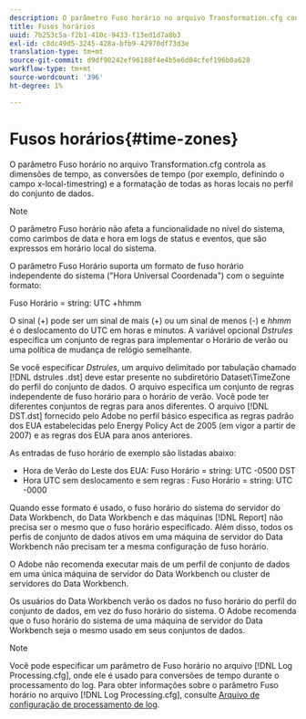 ```yaml
---
description: O parâmetro Fuso horário no arquivo Transformation.cfg controla as dimensões de tempo, as conversões de tempo (por exemplo, definindo o campo x-local-timestring) e a formatação de todas as horas locais no perfil do conjunto de dados.
title: Fusos horários
uuid: 7b253c5a-f2b1-410c-9433-f13ed1d7a8b3
exl-id: c8dc49d5-3245-428a-bfb9-42970df73d3e
translation-type: tm+mt
source-git-commit: d9df90242ef96188f4e4b5e6d04cfef196b0a628
workflow-type: tm+mt
source-wordcount: '396'
ht-degree: 1%

---
```


# Fusos horários{#time-zones}

O parâmetro Fuso horário no arquivo Transformation.cfg controla as dimensões de tempo, as conversões de tempo (por exemplo, definindo o campo x-local-timestring) e a formatação de todas as horas locais no perfil do conjunto de dados.

>[!NOTE]
>
>O parâmetro Fuso horário não afeta a funcionalidade no nível do sistema, como carimbos de data e hora em logs de status e eventos, que são expressos em horário local do sistema.

O parâmetro Fuso Horário suporta um formato de fuso horário independente do sistema (&quot;Hora Universal Coordenada&quot;) com o seguinte formato:

Fuso Horário = string: UTC +hhmm

O sinal (+) pode ser um sinal de mais (+) ou um sinal de menos (-) e *hhmm* é o deslocamento do UTC em horas e minutos. A variável opcional *Dstrules* especifica um conjunto de regras para implementar o Horário de verão ou uma política de mudança de relógio semelhante.

Se você especificar *Dstrules*, um arquivo delimitado por tabulação chamado [!DNL dstrules .dst] deve estar presente no subdiretório Dataset\TimeZone do perfil do conjunto de dados. O arquivo especifica um conjunto de regras independente de fuso horário para o horário de verão. Você pode ter diferentes conjuntos de regras para anos diferentes. O arquivo [!DNL DST.dst] fornecido pelo Adobe no perfil básico especifica as regras padrão dos EUA estabelecidas pelo Energy Policy Act de 2005 (em vigor a partir de 2007) e as regras dos EUA para anos anteriores.

As entradas de fuso horário de exemplo são listadas abaixo:

* Hora de Verão do Leste dos EUA: Fuso Horário = string: UTC -0500 DST
* Hora UTC sem deslocamento e sem regras : Fuso Horário = string: UTC -0000

Quando esse formato é usado, o fuso horário do sistema do servidor do Data Workbench, do Data Workbench e das máquinas [!DNL Report] não precisa ser o mesmo que o fuso horário especificado. Além disso, todos os perfis de conjunto de dados ativos em uma máquina de servidor do Data Workbench não precisam ter a mesma configuração de fuso horário.

O Adobe não recomenda executar mais de um perfil de conjunto de dados em uma única máquina de servidor do Data Workbench ou cluster de servidores do Data Workbench.

Os usuários do Data Workbench verão os dados no fuso horário do perfil do conjunto de dados, em vez do fuso horário do sistema. O Adobe recomenda que o fuso horário do sistema de uma máquina de servidor do Data Workbench seja o mesmo usado em seus conjuntos de dados.

>[!NOTE]
>
>Você pode especificar um parâmetro de Fuso horário no arquivo [!DNL Log Processing.cfg], onde ele é usado para conversões de tempo durante o processamento do log. Para obter informações sobre o parâmetro Fuso horário no arquivo [!DNL Log Processing.cfg], consulte [Arquivo de configuração de processamento de log](../../../../home/c-dataset-const-proc/c-log-proc-config-file/c-abt-log-proc-config-file.md).
